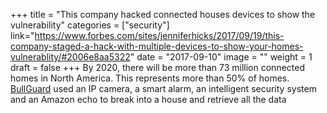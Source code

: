 +++
title = "This company hacked connected houses devices to show the vulnerability"
categories = ["security"]
link="https://www.forbes.com/sites/jenniferhicks/2017/09/19/this-company-staged-a-hack-with-multiple-devices-to-show-your-homes-vulnerablity/#2006e8aa5322"
date = "2017-09-10"
image = ""
weight = 1
draft = false
+++
By 2020, there will be more than 73 million connected homes in North America. This represents more than 50% of homes. [BullGuard](https://www.bullguard.com/) used an IP camera, a smart alarm, an intelligent security system and an Amazon echo to break into a house and retrieve all the data 
<!--stackedit_data:
eyJoaXN0b3J5IjpbLTE0NTgxMzEyNThdfQ==
-->